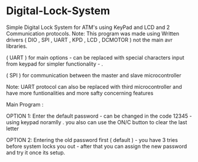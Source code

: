 # Digital-Lock-System

Simple Digital Lock System for ATM's using KeyPad and LCD and 2 Communication protocols.  Note: This program was made using Written drivers ( DIO , SPI , UART , KPD , LCD , DCMOTOR ) not the main avr libraries.

( UART ) for main options - can be replaced with special characters input from keypad for simpler functionality - .

( SPI ) for communication between the master and slave microcontroller

Note: UART protocol can also be replaced with third microcontroller and have more funtionalities and more safty concerning features 




Main Program : 

OPTION 1: Enter the default password - can be changed in the code 12345 - using keypad noramlly . you also can use the ON/C button to clear the last letter

OPTION 2: Entering the old password first ( default ) - you have 3 tries before system locks you out - after that you can assign the new password and try it once its setup.
